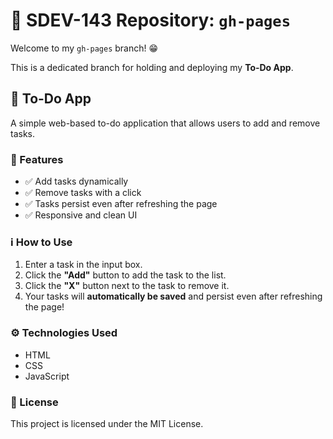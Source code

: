 # 🏫 SDEV-143 Repository: `gh-pages`

Welcome to my `gh-pages` branch! 😁  

This is a dedicated branch for holding and deploying my **To-Do App**.

## 📝 To-Do App  
A simple web-based to-do application that allows users to add and remove tasks.

### 🎯 Features  
- ✅ Add tasks dynamically  
- ✅ Remove tasks with a click
- ✅ Tasks persist even after refreshing the page   
- ✅ Responsive and clean UI  

### ℹ️ How to Use  
1. Enter a task in the input box.  
2. Click the **"Add"** button to add the task to the list.  
3. Click the **"X"** button next to the task to remove it.
4. Your tasks will **automatically be saved** and persist even after refreshing the page!  

### ⚙️ Technologies Used  
- HTML  
- CSS  
- JavaScript  

### 📜 License  
This project is licensed under the MIT License.  
